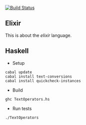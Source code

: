 [![Build Status](https://travis-ci.org/RawIron/scratch-elixir.svg)](https://travis-ci.org/RawIron/learning-elixir)


## Elixir

This is about the *elixir* language.

## Haskell

* Setup
```
cabal update
cabal install text-conversions
cabal install quickcheck-instances
```

* Build
```
ghc TextOperators.hs
```

* Run tests
```
./TextOperators
```
